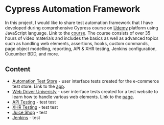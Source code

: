 # Cypress Automation Framework

In this project, I would like to share test automation framework that I have developed during comprehensive Cypress course on [Udemy](https://www.udemy.com/) platform using JavaScript language. Link to the [course](https://www.udemy.com/course/cypress-io-master-class/). The course consists of over 35 hours of video materials and includes the basics as well as advanced topics such as handling web elements, assertions, hooks, custom commands, page object modelling, reporting, API & XHR testing, Jenkins configuration, Cucumber BDD, and more.

## Content
* [Automation Test Store](https://github.com/jakubrylko/cypress-automation-framework/tree/main/cypress/e2e/automation-test-store) - user interface tests created for the e-commerce test store. Link to the [app](https://www.automationteststore.com/).
* [Web Driver Univeristy](https://github.com/jakubrylko/cypress-automation-framework/tree/main/cypress/e2e/webdriver-uni)  - user interface tests created for a test website to learn how to handle various web elements. Link to the [page](http://www.webdriveruniversity.com/).
* [API Testing](https://github.com/jakubrylko/cypress-automation-framework/tree/main/cypress/e2e/json-server) - test test
* [XHR Testing](https://github.com/jakubrylko/cypress-automation-framework/tree/main/cypress/e2e/xhr-testing) - test test
* [Juice Shop](https://github.com/jakubrylko/cypress-automation-framework/tree/main/cypress/e2e/juice-shop) - test
* [Jenkins](https://github.com/jakubrylko/cypress-automation-framework/blob/main/Jenkinsfile) - test
